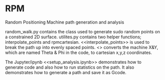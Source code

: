 # RPM
Random Positioning Machine path generation and analysis

random_walk.py contains the class used to generate sudo random points on a constrained 2D surface. 
utilites.py contains two helper functions; interpolate_points and rpmcartesian. <<interpolate_points>> is used to break the path up into evenly spaced points. <<rpm2cartesian>> converts the machine X&Y, which are named Theta & Phi in the code, to cartesian x,y,z coordinates. 

The Jupyter/ipynb <<setup_analysis.ipynb>> demonstrates how to generate code and also how to run statistics on the path. It also demonstrates how to generate a path and save it as Gcode. 
